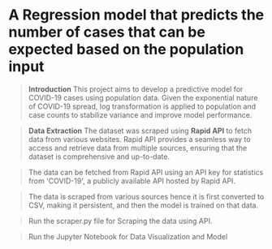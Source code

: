 # A Regression model that predicts the number of cases that can be expected based on the population input

> **Introduction**
> This project aims to develop a predictive model for COVID-19 cases using population data. Given the exponential nature
> of COVID-19 spread, log transformation is applied to population and case counts to stabilize variance and improve model
> performance.

> **Data Extraction**
> The dataset was scraped using **Rapid API**  to fetch data from various websites. Rapid API provides a seamless way to
> access and retrieve data from multiple sources, ensuring that the dataset is comprehensive and up-to-date.

> The data can be fetched from Rapid API using an API key for statistics from 'COVID-19', a publicly available API
> hosted by Rapid API.

> The data is scraped from various sources hence it is first converted to CSV, making it persistent, and then the model
> is trained on that data.

> Run the scraper.py file for Scraping the data using API.

> Run the Jupyter Notebook for Data Visualization and Model
